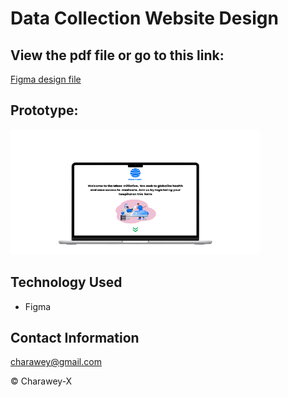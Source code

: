 # Data Collection Website Design


## View the pdf file or go to this link:

[Figma design file](https://www.figma.com/file/IurlVopAWYSmFCEgCU82Zd/Data-Collection-Tool?node-id=0%3A1&t=fajlcrie7a1qcXLK-1)


## Prototype:


[<img src="screenshot.png" width="400" height="200">](https://www.figma.com/proto/IurlVopAWYSmFCEgCU82Zd/Data-Collection-Tool?node-id=2-2&scaling=scale-down&page-id=0%3A1&starting-point-node-id=2%3A2)


## Technology Used
- Figma


## Contact Information

<a href="mailto:charawey@gmail.com">charawey@gmail.com</a>



© Charawey-X
